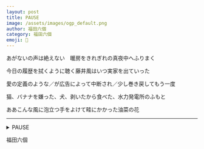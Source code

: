 ```yaml
---
layout: post
title: PAUSE
image: /assets/images/ogp_default.png
author: 福田六個
category: 福田六個
emoji: 🦟
---
```


<div class="tanka-area"><div class="tanka">
<p>あがないの声は絶えない　暖房をきれぎれの真夜中へふりまく</p>
<p>今日の履歴を拭くように聴く藤井風はいつ実家を出ていった</p>
<p>愛の定義のような／が広告によって中断され／少し巻き戻してもう一度</p>
<p>猫、バナナを嫌った、犬、剥いたから食べた、水力発電所のふもと</p>
<p>ああこんな風に泡立つ手をよけて畦にかかった油菜の花</p></div></div>

---

<details><summary>PAUSE</summary>
あがないの声は絶えない　暖房をきれぎれの真夜中へふりまく<br />今日の履歴を拭くように聴く藤井風はいつ実家を出ていった<br />愛の定義のような／が広告によって中断され／少し巻き戻してもう一度<br />猫、バナナを嫌った、犬、剥いたから食べた、水力発電所のふもと<br />ああこんな風に泡立つ手をよけて畦にかかった油菜の花<br />
</details>

福田六個
